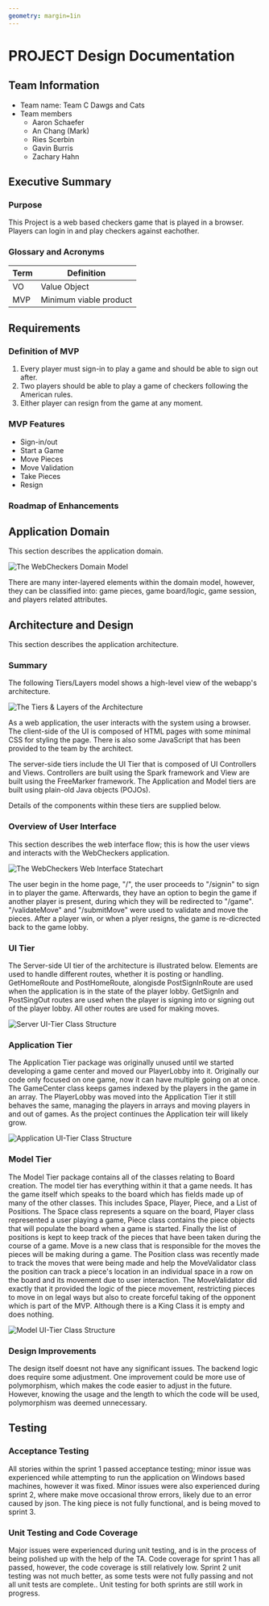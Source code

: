 ```yaml
---
geometry: margin=1in
---
```

# PROJECT Design Documentation

## Team Information
* Team name: Team C Dawgs and Cats
* Team members
  * Aaron Schaefer
  * An Chang (Mark)
  * Ries Scerbin
  * Gavin Burris
  * Zachary Hahn

## Executive Summary

### Purpose
This Project is a web based checkers game that is played in a browser.
Players can login in and play checkers against eachother.

### Glossary and Acronyms

| Term | Definition |
|------|------------|
| VO | Value Object |
| MVP | Minimum viable product|



## Requirements

### Definition of MVP
1. Every player must sign-in to play a game and should be able to sign out after.
2. Two players should be able to play a game of checkers following the American rules.
3. Either player can resign from the game at any moment.

### MVP Features
* Sign-in/out
* Start a Game
* Move Pieces
* Move Validation
* Take Pieces
* Resign

### Roadmap of Enhancements

## Application Domain

This section describes the application domain.

![The WebCheckers Domain Model](DomainModel.png)

There are many inter-layered elements within the domain model, however, 
they can be classified into: game pieces, game board/logic, game session, 
and players related attributes.


## Architecture and Design

This section describes the application architecture.

### Summary

The following Tiers/Layers model shows a high-level view of the webapp's architecture.

![The Tiers & Layers of the Architecture](architecture-tiers-and-layers.png)

As a web application, the user interacts with the system using a
browser.  The client-side of the UI is composed of HTML pages with
some minimal CSS for styling the page.  There is also some JavaScript
that has been provided to the team by the architect.

The server-side tiers include the UI Tier that is composed of UI Controllers and Views.
Controllers are built using the Spark framework and View are built using the FreeMarker framework.  The Application and Model tiers are built using plain-old Java objects (POJOs).

Details of the components within these tiers are supplied below.


### Overview of User Interface

This section describes the web interface flow; this is how the user views and interacts
with the WebCheckers application.

![The WebCheckers Web Interface Statechart](StateChart.png)

The user begin in the home page, "/", the user proceeds to "/signin" to 
sign in to player the game. Afterwards, they have an option to begin the 
game if another player is present, during which they will be redirected 
to "/game". "/validateMove" and "/submitMove" were used to validate and 
move the pieces. After a player win, or when a plyer resigns, the game is 
re-dicrected back to the game lobby.


### UI Tier
The Server-side UI tier of the architecture is illustrated below. Elements
are used to handle different routes, whether it is posting or handling. 
GetHomeRoute and PostHomeRoute, alongisde PostSignInRoute are used when the
application is in the state of the player lobby. GetSignIn and PostSingOut routes 
are used when the player is signing into or signing out of the player lobby. 
All other routes are used for making moves.

![Server UI-Tier Class Structure](UITierClassStructure.png)


### Application Tier
The Application Tier package was originally unused until we started developing
a game center and moved our PlayerLobby into it. Originally our code only focused
on one game, now it can have multiple going on at once. The GameCenter class keeps
games indexed by the players in the game in an array. The PlayerLobby was moved into
the Application Tier it still behaves the same, managing the players in arrays and moving
players in and out of games. As the project continues the Application teir will likely grow.

![Application UI-Tier Class Structure](ApplClassStructure_S2.png)

### Model Tier
The Model Tier package contains all of the classes relating to Board
creation. The model tier has everything within it that a game needs.
It has the game itself which speaks to the board which has fields 
made up of many of the other classes. This includes Space, Player,
Piece, and a List of Positions. The Space class represents a square 
on the board, Player class represented a user playing a game, Piece class
contains the piece objects that will populate the board when a game is started.
Finally the list of positions is kept to keep track of the pieces that have been
taken during the course of a game. Move is a new class that is responsible for 
the moves the pieces will be making during a game. The Position class was recently
made to  track the moves that were being made and help the MoveValidator class the 
position can track a piece's location in an individual space in a row on the board
and its movement due to user interaction. The MoveValidator did exactly that it 
provided the logic of the piece movement, restricting pieces to move in on legal 
ways but also to create forceful taking of the opponent which is part of the MVP. 
Although there is a King Class it is empty and does nothing.

![Model UI-Tier Class Structure](ModelTierClassStructure.png)



### Design Improvements
The design itself doesnt not have any significant issues. The backend logic does
require some adjustment. One improvement could be more use of polymorphism, which 
makes the code easier to adjust in the future. However, knowing the usage and the
length to which the code will be used, polymorphism was deemed unnecessary.
## Testing

### Acceptance Testing
All stories within the sprint 1 passed acceptance testing; minor issue was experienced
while attempting to run the application on Windows based machines, however it was fixed.
Minor issues were also experienced during sprint 2, where make move occasional throw 
errors, likely due to an error caused by json. The king piece is not fully functional,
and is being moved to sprint 3.

### Unit Testing and Code Coverage
Major issues were experienced during unit testing, and is in the process of being 
polished up with the help of the TA. Code coverage for sprint 1 has all passed, however,
the code coverage is still relatively low. Sprint 2 unit testing was not much better,
as some tests were not fully passing and not all unit tests are complete.. Unit testing 
for both sprints are still work in progress.
